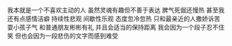 我本就是一个不喜欢主动的人
虽然灵魂有趣但不善于表达
脾气死倔还慢热
甚至我还有点感情洁癖
持续性悲观
间歇性乐观
态度忽冷忽热
只和最亲近的人撒娇诉苦
耍小孩子气
和普通朋友彬彬有礼
并且会适当的保持距离
我会因为一个段子忍不住笑
但也会因为一段悲伤的文字而感到难受

